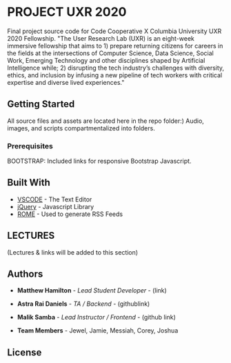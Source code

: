 
# PROJECT UXR 2020
   Final project source code for Code Cooperative X Columbia University UXR 2020 Fellowship. "The User Research Lab (UXR) is an eight-week immersive fellowship that aims to 1) prepare returning citizens for careers in the fields at the intersections of  Computer Science, Data Science, Social Work,  Emerging Technology and other disciplines shaped by Artificial Intelligence while; 2) disrupting the tech industry’s challenges with diversity, ethics, and inclusion by infusing a new pipeline of tech workers with critical expertise and diverse lived experiences."


## Getting Started

All source files and assets are located here in the repo folder:) Audio, images, and scripts compartmentalized into folders. 

### Prerequisites

BOOTSTRAP: Included links for responsive Bootstrap Javascript. 

## Built With
* [VSCODE](https://code.visualstudio.com/) - The Text Editor
* [jQuery](https://jquery.com/) - Javascript Library
* [ROME](https://rometools.github.io/rome/) - Used to generate RSS Feeds

## LECTURES

(Lectures & links will be added to this section)



## Authors

* **Matthew Hamilton** - *Lead Student Developer* - (link)

* **Astra Rai Daniels** - *TA / Backend* - (githublink)

* **Malik Samba** - *Lead Instructor / Frontend* - (github link)

* **Team Members** - Jewel, Jamie, Messiah, Corey, Joshua
## License

